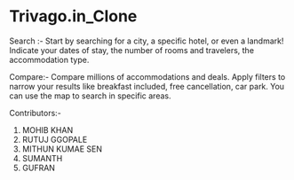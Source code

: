 # Trivago.in_Clone

Search :-
Start by searching for a city, a specific hotel, or even a landmark! Indicate your dates of stay, the number of rooms and travelers, the accommodation type.

Compare:-
Compare millions of accommodations and deals. Apply filters to narrow your results like breakfast included, free cancellation, car park. You can use the map to search in specific areas.



Contributors:-
1) MOHIB KHAN 
2) RUTUJ GGOPALE
3) MITHUN KUMAE SEN
4) SUMANTH
5) GUFRAN
